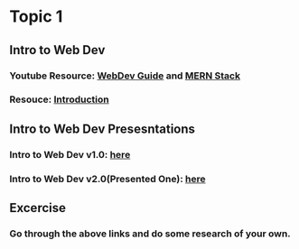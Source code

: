 # Topic 1

## Intro to Web Dev

### Youtube Resource: [WebDev Guide](https://youtu.be/v0Bkxc3YeIc) and [MERN Stack](https://youtu.be/_CT1Drn4JXk)

### Resouce: [Introduction](https://developer.mozilla.org/en-US/docs/Web/Guide/Introduction_to_Web_development)

## Intro to Web Dev Presesntations

### Intro to Web Dev v1.0: [here](https://github.com/iampavangandhi/TheNodeCourse/blob/master/02%20Basics%20of%20Web%20Dev%20and%20Nodejs/Topic1/INTRO%20TO%20WEB%20DEV%20v1.0.pdf)

### Intro to Web Dev v2.0(Presented One): [here](https://github.com/iampavangandhi/TheNodeCourse/blob/master/02%20Basics%20of%20Web%20Dev%20and%20Nodejs/Topic1/INTRO%20TO%20WEB%20DEV%20v2.0.pdf)

## Excercise

### Go through the above links and do some research of your own.
